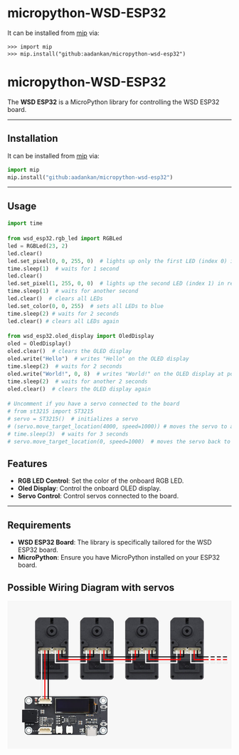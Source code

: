 # micropython-WSD-ESP32


It can be installed from [mip](https://docs.micropython.org/en/latest/reference/packages.html#installing-packages-with-mip) via:
```
>>> import mip
>>> mip.install("github:aadankan/micropython-wsd-esp32")
```

# micropython-WSD-ESP32

The **WSD ESP32** is a MicroPython library for controlling the WSD ESP32 board.

---

## Installation

It can be installed from [mip](https://docs.micropython.org/en/latest/reference/packages.html#installing-packages-with-mip) via:

```python
import mip
mip.install("github:aadankan/micropython-wsd-esp32")
```

---

## Usage
```python
import time

from wsd_esp32.rgb_led import RGBLed
led = RGBLed(23, 2) 
led.clear()
led.set_pixel(0, 0, 255, 0)  # lights up only the first LED (index 0) in green
time.sleep(1)  # waits for 1 second
led.clear()
led.set_pixel(1, 255, 0, 0)  # lights up the second LED (index 1) in red
time.sleep(1)  # waits for another second
led.clear()  # clears all LEDs
led.set_color(0, 0, 255)  # sets all LEDs to blue
time.sleep(2) # waits for 2 seconds
led.clear() # clears all LEDs again

from wsd_esp32.oled_display import OledDisplay
oled = OledDisplay()
oled.clear()  # clears the OLED display
oled.write("Hello")  # writes "Hello" on the OLED display
time.sleep(2)  # waits for 2 seconds
oled.write("World!", 0, 8)  # writes "World!" on the OLED display at position (0, 8)
time.sleep(2)  # waits for another 2 seconds
oled.clear()  # clears the OLED display again

# Uncomment if you have a servo connected to the board
# from st3215 import ST3215
# servo = ST3215()  # initializes a servo
# (servo.move_target_location(4000, speed=1000)) # moves the servo to a target location with a speed of 1000
# time.sleep(3)  # waits for 3 seconds
# servo.move_target_location(0, speed=1000)  # moves the servo back to the initial position
```

## Features
- **RGB LED Control**: Set the color of the onboard RGB LED.
- **Oled Display**: Control the onboard OLED display.
- **Servo Control**: Control servos connected to the board.

---

## Requirements
- **WSD ESP32 Board**: The library is specifically tailored for the WSD ESP32 board.
- **MicroPython**: Ensure you have MicroPython installed on your ESP32 board.

## Possible Wiring Diagram with servos

![Wiring Diagram](images/wiring.jpg)

